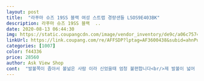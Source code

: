 ```yaml
---
layout: post 
title:  "라푸마 슈즈 19SS 블랙 여성 스트랩 경량샌들 LSOS9E403BK" 
description: 라푸마 슈즈 19SS 블랙  ..
date: 2020-08-13 06:44:30 
img: https://static.coupangcdn.com/image/vendor_inventory/de9c/a06c7574bc509afe68708bc62abe06f1e3c7931596aa7e56d12f0bc6b39b.jpg 
linkUrl: https://link.coupang.com/re/AFFSDP?lptag=AF3600438&subid=ahnPublicAsk&pageKey=223079297&itemId=700255044&vendorItemId=5293129344&traceid=V0-113-8bab4486225fcfb5 
categories: [1007] 
color: f44336 
price: 28560 
author: Ask View Shop 
cont:  "발볼쪽이 좁아서 볼넒은 사람 이라 신었을때 엄청 불편합니다<br/>제 발볼이 넓어 너무 꽉끼는 관계로 한 사이즈 큰거로 다시 주문했음.<br/> 교환이나 취소 귀찮아 작은 신은 동생 주기로.<br/>.<br/><br/>흠.<br/>.<br/>앞부분도 발폭이 조절되는줄 알았음  ㅠ<br/>" 
---
```

